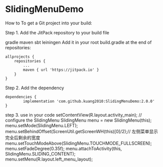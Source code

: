 # SlidingMenuDemo

How to
To get a Git project into your build:

Step 1. Add the JitPack repository to your build file

gradle
maven
sbt
leiningen
Add it in your root build.gradle at the end of repositories:

	allprojects {
		repositories {
			...
			maven { url 'https://jitpack.io' }
		}
	}
Step 2. Add the dependency

	dependencies {
	        implementation 'com.github.kuang2010:SlidingMenuDemo:2.0.0'
	}
  
step 3.  use in your code
     setContentView(R.layout.activity_main);
    // configure the SlidingMenu
    SlidingMenu menu = new SlidingMenu(this);
    menu.setMode(SlidingMenu.LEFT);
    menu.setBehindOffset(ScreenUtil.getScreenWH(this)[0]/2);// 左侧菜单显示完全后剩余的宽度
    menu.setTouchModeAbove(SlidingMenu.TOUCHMODE_FULLSCREEN);
    menu.setFadeDegree(0.35f);
    menu.attachToActivity(this, SlidingMenu.SLIDING_CONTENT);
    menu.setMenu(R.layout.left_menu_layout);
